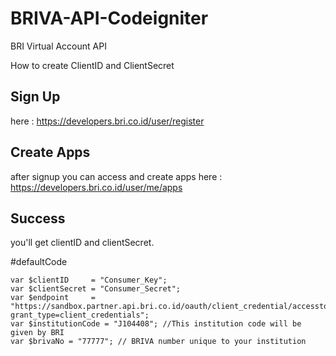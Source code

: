 # BRIVA-API-Codeigniter
BRI Virtual Account API 

How to create ClientID and ClientSecret 

## Sign Up
here : https://developers.bri.co.id/user/register 

## Create Apps
after signup you can access and create apps here : https://developers.bri.co.id/user/me/apps 

## Success
you'll get clientID and clientSecret.

#defaultCode 

  	var $clientID     = "Consumer_Key";
	var $clientSecret = "Consumer_Secret";
	var $endpoint     = "https://sandbox.partner.api.bri.co.id/oauth/client_credential/accesstoken?grant_type=client_credentials";
	var $institutionCode = "J104408"; //This institution code will be given by BRI
	var $brivaNo = "77777"; // BRIVA number unique to your institution
